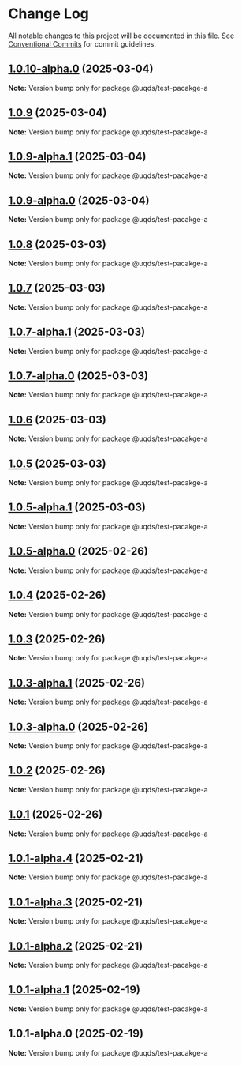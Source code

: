 # Change Log

All notable changes to this project will be documented in this file.
See [Conventional Commits](https://conventionalcommits.org) for commit guidelines.

## [1.0.10-alpha.0](https://github.com/uq-its-ss/design-system-test/compare/@uqds/test-pacakge-a@1.0.9...@uqds/test-pacakge-a@1.0.10-alpha.0) (2025-03-04)

**Note:** Version bump only for package @uqds/test-pacakge-a





## [1.0.9](https://github.com/uq-its-ss/design-system-test/compare/@uqds/test-pacakge-a@1.0.9-alpha.1...@uqds/test-pacakge-a@1.0.9) (2025-03-04)

**Note:** Version bump only for package @uqds/test-pacakge-a





## [1.0.9-alpha.1](https://github.com/uq-its-ss/design-system-test/compare/@uqds/test-pacakge-a@1.0.9-alpha.0...@uqds/test-pacakge-a@1.0.9-alpha.1) (2025-03-04)

**Note:** Version bump only for package @uqds/test-pacakge-a





## [1.0.9-alpha.0](https://github.com/uq-its-ss/design-system-test/compare/@uqds/test-pacakge-a@1.0.8...@uqds/test-pacakge-a@1.0.9-alpha.0) (2025-03-04)

**Note:** Version bump only for package @uqds/test-pacakge-a





## [1.0.8](https://github.com/uq-its-ss/design-system-test/compare/@uqds/test-pacakge-a@1.0.7-alpha.1...@uqds/test-pacakge-a@1.0.8) (2025-03-03)

**Note:** Version bump only for package @uqds/test-pacakge-a





## [1.0.7](https://github.com/uq-its-ss/design-system-test/compare/@uqds/test-pacakge-a@1.0.7-alpha.1...@uqds/test-pacakge-a@1.0.7) (2025-03-03)

**Note:** Version bump only for package @uqds/test-pacakge-a





## [1.0.7-alpha.1](https://github.com/uq-its-ss/design-system-test/compare/@uqds/test-pacakge-a@1.0.7-alpha.0...@uqds/test-pacakge-a@1.0.7-alpha.1) (2025-03-03)

**Note:** Version bump only for package @uqds/test-pacakge-a





## [1.0.7-alpha.0](https://github.com/uq-its-ss/design-system-test/compare/@uqds/test-pacakge-a@1.0.6...@uqds/test-pacakge-a@1.0.7-alpha.0) (2025-03-03)

**Note:** Version bump only for package @uqds/test-pacakge-a





## [1.0.6](https://github.com/uq-its-ss/design-system-test/compare/@uqds/test-pacakge-a@1.0.5-alpha.1...@uqds/test-pacakge-a@1.0.6) (2025-03-03)

**Note:** Version bump only for package @uqds/test-pacakge-a





## [1.0.5](https://github.com/uq-its-ss/design-system-test/compare/@uqds/test-pacakge-a@1.0.5-alpha.1...@uqds/test-pacakge-a@1.0.5) (2025-03-03)

**Note:** Version bump only for package @uqds/test-pacakge-a





## [1.0.5-alpha.1](https://github.com/uq-its-ss/design-system-test/compare/@uqds/test-pacakge-a@1.0.5-alpha.0...@uqds/test-pacakge-a@1.0.5-alpha.1) (2025-03-03)

**Note:** Version bump only for package @uqds/test-pacakge-a





## [1.0.5-alpha.0](https://github.com/uq-its-ss/design-system-test/compare/@uqds/test-pacakge-a@1.0.4...@uqds/test-pacakge-a@1.0.5-alpha.0) (2025-02-26)

**Note:** Version bump only for package @uqds/test-pacakge-a





## [1.0.4](https://github.com/uq-its-ss/design-system-test/compare/@uqds/test-pacakge-a@1.0.3-alpha.1...@uqds/test-pacakge-a@1.0.4) (2025-02-26)

**Note:** Version bump only for package @uqds/test-pacakge-a





## [1.0.3](https://github.com/uq-its-ss/design-system-test/compare/@uqds/test-pacakge-a@1.0.3-alpha.1...@uqds/test-pacakge-a@1.0.3) (2025-02-26)

**Note:** Version bump only for package @uqds/test-pacakge-a





## [1.0.3-alpha.1](https://github.com/uq-its-ss/design-system-test/compare/@uqds/test-pacakge-a@1.0.3-alpha.0...@uqds/test-pacakge-a@1.0.3-alpha.1) (2025-02-26)

**Note:** Version bump only for package @uqds/test-pacakge-a





## [1.0.3-alpha.0](https://github.com/uq-its-ss/design-system-test/compare/@uqds/test-pacakge-a@1.0.2...@uqds/test-pacakge-a@1.0.3-alpha.0) (2025-02-26)

**Note:** Version bump only for package @uqds/test-pacakge-a





## [1.0.2](https://github.com/uq-its-ss/design-system-test/compare/@uqds/test-pacakge-a@1.0.1-alpha.4...@uqds/test-pacakge-a@1.0.2) (2025-02-26)

**Note:** Version bump only for package @uqds/test-pacakge-a





## [1.0.1](https://github.com/uq-its-ss/design-system-test/compare/@uqds/test-pacakge-a@1.0.1-alpha.4...@uqds/test-pacakge-a@1.0.1) (2025-02-26)

**Note:** Version bump only for package @uqds/test-pacakge-a





## [1.0.1-alpha.4](https://github.com/uq-its-ss/design-system-test/compare/@uqds/test-pacakge-a@1.0.1-alpha.3...@uqds/test-pacakge-a@1.0.1-alpha.4) (2025-02-21)

**Note:** Version bump only for package @uqds/test-pacakge-a





## [1.0.1-alpha.3](https://github.com/uq-its-ss/design-system-test/compare/@uqds/test-pacakge-a@1.0.1-alpha.2...@uqds/test-pacakge-a@1.0.1-alpha.3) (2025-02-21)

**Note:** Version bump only for package @uqds/test-pacakge-a





## [1.0.1-alpha.2](https://github.com/uq-its-ss/design-system-test/compare/@uqds/test-pacakge-a@1.0.1-alpha.1...@uqds/test-pacakge-a@1.0.1-alpha.2) (2025-02-21)

**Note:** Version bump only for package @uqds/test-pacakge-a





## [1.0.1-alpha.1](https://github.com/uq-its-ss/design-system-test/compare/@uqds/test-pacakge-a@1.0.1-alpha.0...@uqds/test-pacakge-a@1.0.1-alpha.1) (2025-02-19)

**Note:** Version bump only for package @uqds/test-pacakge-a





## 1.0.1-alpha.0 (2025-02-19)

**Note:** Version bump only for package @uqds/test-pacakge-a
